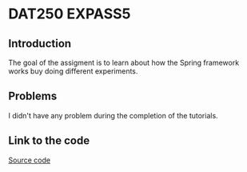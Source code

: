 # DAT250 EXPASS5
## Introduction
The goal of the assigment is to learn about how the Spring framework works buy doing different experiments.

## Problems
I didn't have any problem during the completion of the tutorials.

## Link to the code
[Source code](https://github.com/SrMateos/assigment5DAT250)
